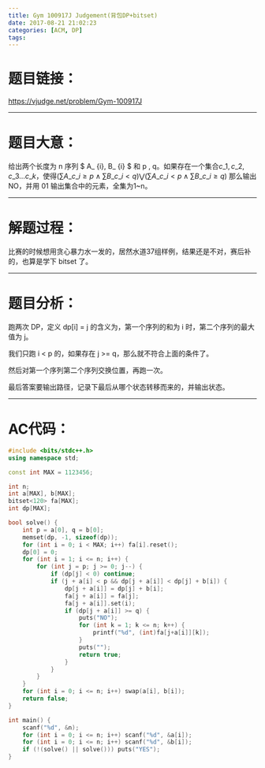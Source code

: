 ```yaml
---
title: Gym 100917J Judgement(背包DP+bitset)
date: 2017-08-21 21:02:23
categories: [ACM, DP]
tags:
---
```

# 题目链接：

https://vjudge.net/problem/Gym-100917J



--------------------
# 题目大意：

给出两个长度为 n 序列 $ A\_ {i}, B\_ {i} $ 和 p , q。如果存在一个集合$c\_ 1,c\_ 2,c\_ 3 \dots c\_ k$，使得$(\sum A\_ {c\_ i} \ge p \wedge \sum B\_ {c\_ i} < q) \bigvee (\sum A\_ {c\_ i} < p \wedge \sum B\_ {c\_ i}  \ge q)$ 那么输出 NO，并用 01 输出集合中的元素，全集为1~n。



-------------------
# 解题过程：

比赛的时候想用贪心暴力水一发的，居然水道37组样例，结果还是不对，赛后补的，也算是学下 bitset 了。



--------------------
# 题目分析：

跑两次 DP，定义 dp[i] = j 的含义为，第一个序列的和为 i 时，第二个序列的最大值为 j。

我们只跑 i < p 的，如果存在 j >= q，那么就不符合上面的条件了。

然后对第一个序列第二个序列交换位置，再跑一次。

最后答案要输出路径，记录下最后从哪个状态转移而来的，并输出状态。



----------------------
# AC代码：
```cpp
#include <bits/stdc++.h>
using namespace std;

const int MAX = 1123456;

int n;
int a[MAX], b[MAX];
bitset<120> fa[MAX];
int dp[MAX];

bool solve() {
    int p = a[0], q = b[0];
    memset(dp, -1, sizeof(dp));
    for (int i = 0; i < MAX; i++) fa[i].reset();
    dp[0] = 0;
    for (int i = 1; i <= n; i++) {
        for (int j = p; j >= 0; j--) {
            if (dp[j] < 0) continue;
            if (j + a[i] < p && dp[j + a[i]] < dp[j] + b[i]) {
                dp[j + a[i]] = dp[j] + b[i];
                fa[j + a[i]] = fa[j];
                fa[j + a[i]].set(i);
                if (dp[j + a[i]] >= q) {
                    puts("NO");
                    for (int k = 1; k <= n; k++) {
                        printf("%d", (int)fa[j+a[i]][k]);
                    }
                    puts("");
                    return true;
                }
            }
        }
    }
    for (int i = 0; i <= n; i++) swap(a[i], b[i]);
    return false;
}

int main() {
    scanf("%d", &n);
    for (int i = 0; i <= n; i++) scanf("%d", &a[i]);
    for (int i = 0; i <= n; i++) scanf("%d", &b[i]);
    if (!(solve() || solve())) puts("YES");
}
```